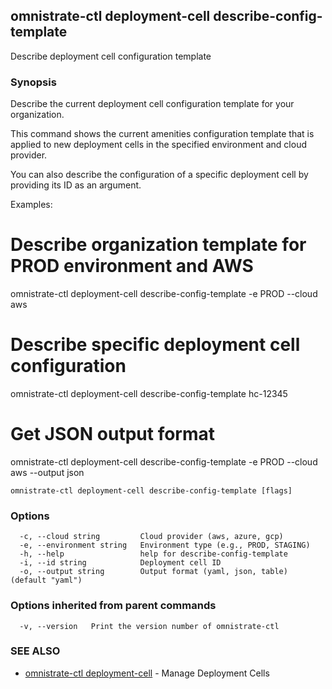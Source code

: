 ## omnistrate-ctl deployment-cell describe-config-template

Describe deployment cell configuration template

### Synopsis

Describe the current deployment cell configuration template for your organization.

This command shows the current amenities configuration template that is applied to 
new deployment cells in the specified environment and cloud provider.

You can also describe the configuration of a specific deployment cell by providing 
its ID as an argument.

Examples:
  # Describe organization template for PROD environment and AWS
  omnistrate-ctl deployment-cell describe-config-template -e PROD --cloud aws

  # Describe specific deployment cell configuration
  omnistrate-ctl deployment-cell describe-config-template hc-12345

  # Get JSON output format
  omnistrate-ctl deployment-cell describe-config-template -e PROD --cloud aws --output json

```
omnistrate-ctl deployment-cell describe-config-template [flags]
```

### Options

```
  -c, --cloud string         Cloud provider (aws, azure, gcp)
  -e, --environment string   Environment type (e.g., PROD, STAGING)
  -h, --help                 help for describe-config-template
  -i, --id string            Deployment cell ID
  -o, --output string        Output format (yaml, json, table) (default "yaml")
```

### Options inherited from parent commands

```
  -v, --version   Print the version number of omnistrate-ctl
```

### SEE ALSO

* [omnistrate-ctl deployment-cell](omnistrate-ctl_deployment-cell.md)	 - Manage Deployment Cells

